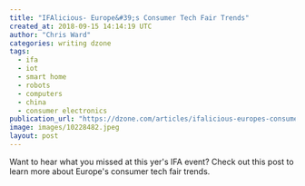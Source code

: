 ```yaml
---
title: "IFAlicious- Europe&#39;s Consumer Tech Fair Trends"
created_at: 2018-09-15 14:14:19 UTC
author: "Chris Ward"
categories: writing dzone
tags:
  - ifa
  - iot
  - smart home
  - robots
  - computers
  - china
  - consumer electronics
publication_url: "https://dzone.com/articles/ifalicious-europes-consumer-tech-fair-trends"
image: images/10228482.jpeg
layout: post
---
```

Want to hear what you missed at this yer's IFA event? Check out this post to learn more about Europe's consumer tech fair trends.

